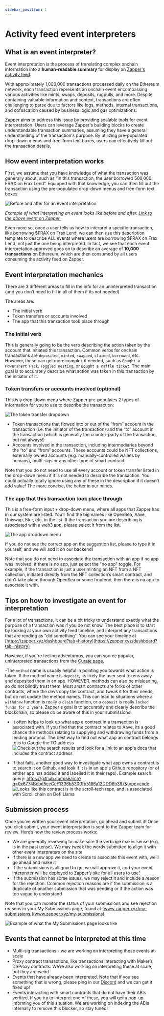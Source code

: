 ```yaml
---
sidebar_position: 1
---
```


# Activity feed event interpreters

## What is an event interpreter?

Event interpretation is the process of translating complex onchain information into a **human-readable summary** for display on [Zapper's activity feed](www.zapper.xyz/feed).

With approximately 1,000,000 transactions processed daily on the Ethereum network, each transaction represents an onchain event encompassing various activities like mints, swaps, deposits, rugpulls, and more. Despite containing valuable information and context, transactions are often challenging to parse due to factors like logs, methods, internal transactions, and obfuscation caused by business logic and gas optimizations.

Zapper aims to address this issue by providing scalable tools for event interpretation. Users can leverage Zapper's building blocks to create understandable transaction summaries, assuming they have a general understanding of the transaction's purpose. By utilizing pre-populated drop-down menus and free-form text boxes, users can effectively fill out the transaction details.

## How event interpretation works

First, we assume that you have knowledge of what the transaction was generally about, such as “in this transaction, the user borrowed 500,000 FRAX on Frax Lend”. Equipped with that knowledge, you can then fill out the transaction using the pre-populated drop-down menus and free-form text boxes.

![Before and after for an event interpretation](../../static/img/assets/frax_event_interpretation2.png)

*Example of what interpreting an event looks like before and after. [Link to the above event on Zapper.](https://zapper.xyz/event/ethereum/0x319b0a720cc0cac120d021a267f1070ed4e5eb03784f39cd8c642ef2664cbdac)*

Even more so, once a user tells us how to interpret a specific transaction, like borrowing $FRAX on Frax Lend, we can then use this description template to describe ALL events where users are borrowing $FRAX on Frax Lend, not just the one being interpreted. In fact, we see that each event interpretation approved goes on to describe an average of **10,000 transactions** on Ethereum, which are then consumed by all users consuming the activity feed on Zapper.

## Event interpretation mechanics

There are 3 different areas to fill in the info for an uninterpreted transaction (and you don’t need to fill in all of them if its not needed)

The areas are:

- The initial verb
- Token transfers or accounts involved
- The app that this transaction took place through

### The initial verb

This is generally going to be the verb describing the action taken by the account that initiated this transaction. Common verbs for onchain transactions are `deposited`, `minted`, `swapped`, `claimed`, `borrowed`, etc. However, these can get more complex if needed, such as `Bought a Powershart Pack`, `Toggled nesting`, or `Bought a raffle ticket`. The main goal is to accurately describe what action was taken in this transaction by the initiator of it.

### Token transfers or accounts involved (optional)

This is a drop-down menu where Zapper pre-populates 2 types of information for you to use to describe the transaction:

![The token transfer dropdown](../../static/img/assets/token-transfers-out.png)

- Token transactions that flowed into or out of the “from” account in the transaction (i.e. the initiator of the transaction) and the “to” account in the transaction (which is generally the counter-party of the transaction, but not always!)
- Accounts involved in the transaction, including intermediaries beyond the “to” and “from” accounts. These accounts could be NFT collections, externally owned accounts (e.g. manually-controlled wallets by humans), multi-sigs or any other type of smart contract

Note that you do not need to use all every account or token transfer listed in the drop-down menu if it is not needed to describe the transaction. You could actually totally ignore using any of these in the description if it doesn’t add value! The more concise, the better in our minds.

### The app that this transaction took place through

This is a free-form input + drop-down menu, where all apps that Zapper has in our system are listed. You’ll find the big names like OpenSea, Aave, Uniswap, Blur, etc. in the list. If the transaction you are describing is associated with a web3 app, please select it from the list.

![The app dropdown menu](../../static/img/assets/app-drop-down.png)

If you do not see the correct app on the suggestion list, please to type it in yourself, and we will add it on our backend!

Note that you do not need to associate the transaction with an app if no app was involved; if there is no app, just select the "no app" toggle. For example, if the transaction is just a user minting an NFT from a NFT collection, initiated directly from the NFT collection’s smart contract, and didn’t take place through OpenSea or some frontend, then there is no app to associate it with.

## Tips on how to investigate an event for interpretation

For a lot of transactions, it can be a bit tricky to understand exactly what the purpose of a transaction was if you do not know. The best place is to start by looking at your own activity feed timeline, and interpret any transactions that are rending as "did something". You can see your timeline at [https://zapper.xyz/dashboard?tab=history](https://zapper.xyz/dashboard?tab=history)

However, if you're feeling adventurous, you can source popular, uninterpreted transactions from the [Curate page.](https://zapper.xyz/curate/events)

-The `method` name is usually helpful in pointing you towards what action is taken. If the method name is `deposit`, its likely the user sent tokens away and deposited them in an app. HOWEVER, methods can also be misleading, so do not blindly trust them! Most smart contracts are forks of other contracts, where the devs copy the contract, and tweak it for their needs, but do not update the method names. This can lead to situations where a `withdraw` function is really a `claim` function, or a `deposit` is really `locked funds for 2 years`. Zapper's goal is to accurately and clearly describe the blockchain, so please do be aware of this in your submissions!

- It often helps to look up what app a contract in a transaction is associated with. If you find that the contract relates to Aave, its a good chance the methods relating to supplying and withdrawing funds from a lending protocol. The best way to find out what app an contract belongs to is to Google the TO address
![Check out the search results and look for a link to an app's docs that includes the contract address](../../static/img/assets/google-contract.png)

- If that fails, another good way to investigate what app owns a contract is to search it on Github, and look if it is in an app's Github repository (or of anther app has added it and labelled it in their repo). Example search query: <https://github.com/search?q=0x6774Bcbd5ceCeF1336b5300fb5186a12DDD8b367&type=code>
![Looks like this contract is in the scroll-tech repo, and is associated with Scroll chain on Defi Llama](../../static/img/assets/github-contract-lookup.png)

## Submission process

Once you’ve written your event interpretation, go ahead and submit it! Once you click submit, your event interpretation is sent to the Zapper team for review. Here’s how the review process works:

- We are generally reviewing to make sure the verbiage makes sense (e.g. is in the past tense). We may tweak the words submitted to align it with other event interpreters on the site
- If there is a new app we need to create to associate this event with, we’ll go ahead and make it
- If the submissions is all good to go, we will approve it, and your event interpreter will be deployed to Zapper’s site for all users to use!
- If the submission has some issues, we may reject it and include a reason for the rejection. Common rejection reasons are if the submission is a duplicate of another submission that was pending or if the action was too vague to understand

Note that you can monitor the status of your submissions and see rejection reasons in your My Submissions page, found at [www.zapper.xyz/my-submissions.](www.zapper.xyz/my-submissions)

![Example of what the My Submissions page looks like](../../static/img/assets/my-submissions-screenshot.png)

## Events that cannot be interpreted at this time

- Multi-sig transactions - we are working on interpreting these events at-scale
- Proxy contract transactions, like transactions interacting with Maker’s DSProxy contracts. We’re also working on interpreting these at scale, but they are weird
- Events that have already been interpreted. Note that if you see something that is wrong, please ping in our [Discord](https://www.zapper.xyz/discord) and we can get it fixed up!
- Events interacting with smart contracts that do not have their ABIs verified. If you try to interpret one of these, you will get a pop-up informing you of this situation. We are working on indexing the ABIs internally to remove this blocker, so stay tuned!
